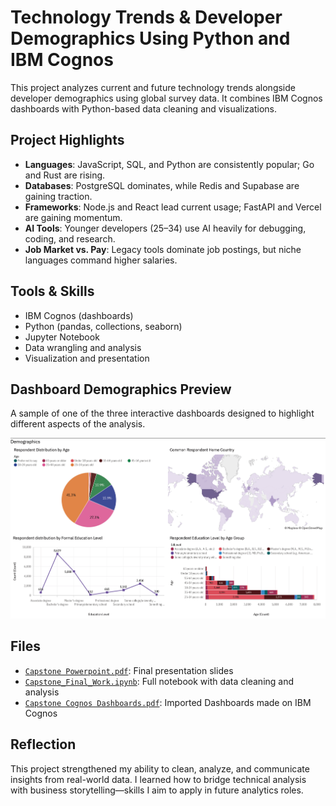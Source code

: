 # Technology Trends & Developer Demographics Using Python and IBM Cognos

This project analyzes current and future technology trends alongside developer demographics using global survey data. It combines IBM Cognos dashboards with Python-based data cleaning and visualizations.

## Project Highlights

- **Languages**: JavaScript, SQL, and Python are consistently popular; Go and Rust are rising.
- **Databases**: PostgreSQL dominates, while Redis and Supabase are gaining traction.
- **Frameworks**: Node.js and React lead current usage; FastAPI and Vercel are gaining momentum.
- **AI Tools**: Younger developers (25–34) use AI heavily for debugging, coding, and research.
- **Job Market vs. Pay**: Legacy tools dominate job postings, but niche languages command higher salaries.

## Tools & Skills

- IBM Cognos (dashboards)
- Python (pandas, collections, seaborn)
- Jupyter Notebook
- Data wrangling and analysis
- Visualization and presentation

## Dashboard Demographics Preview 
A sample of one of the three interactive dashboards designed to highlight different aspects of the analysis.

![Demographics Sample Dashboard](images/Dashboard-Overview-Sample.png)

## Files

- [`Capstone Powerpoint.pdf`](Capstone%20Powerpoint.pdf): Final presentation slides
- [`Capstone_Final_Work.ipynb`](Capstone_Final_Work.ipynb): Full notebook with data cleaning and analysis
- [`Capstone Cognos Dashboards.pdf`](Capstone%20Cognos%20Dashboard.pdf): Imported Dashboards made on IBM Cognos


## Reflection

This project strengthened my ability to clean, analyze, and communicate insights from real-world data. I learned how to bridge technical analysis with business storytelling—skills I aim to apply in future analytics roles.
